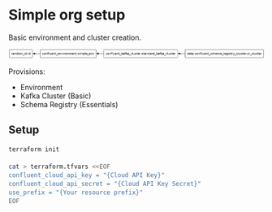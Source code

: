 # Simple org setup

Basic environment and cluster creation.

![Terraform graph](graph.png)

Provisions:

- Environment
- Kafka Cluster (Basic)
- Schema Registry (Essentials)


## Setup

```sh
terraform init

cat > terraform.tfvars <<EOF
confluent_cloud_api_key = "{Cloud API Key}"
confluent_cloud_api_secret = "{Cloud API Key Secret}"
use_prefix = "{Your resource prefix}"
EOF
```
